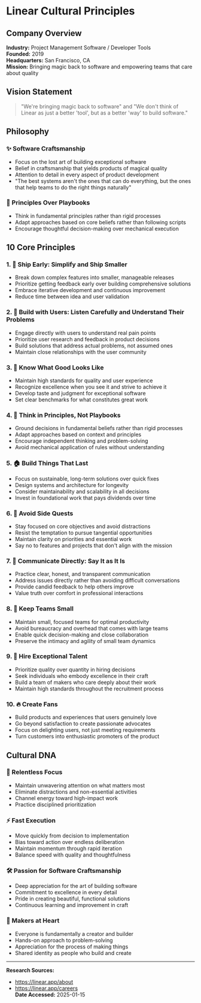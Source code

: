 # Linear Cultural Principles

## Company Overview
**Industry:** Project Management Software / Developer Tools  
**Founded:** 2019  
**Headquarters:** San Francisco, CA  
**Mission:** Bringing magic back to software and empowering teams that care about quality

## Vision Statement
> "We're bringing magic back to software" and "We don't think of Linear as just a better 'tool', but as a better 'way' to build software."

## Philosophy

### ✨ Software Craftsmanship
- Focus on the lost art of building exceptional software
- Belief in craftsmanship that yields products of magical quality
- Attention to detail in every aspect of product development
- "The best systems aren't the ones that can do everything, but the ones that help teams to do the right things naturally"

### 🎯 Principles Over Playbooks
- Think in fundamental principles rather than rigid processes
- Adapt approaches based on core beliefs rather than following scripts
- Encourage thoughtful decision-making over mechanical execution

## 10 Core Principles

### 1. 🚀 Ship Early: Simplify and Ship Smaller
- Break down complex features into smaller, manageable releases
- Prioritize getting feedback early over building comprehensive solutions
- Embrace iterative development and continuous improvement
- Reduce time between idea and user validation

### 2. 📝 Build with Users: Listen Carefully and Understand Their Problems
- Engage directly with users to understand real pain points
- Prioritize user research and feedback in product decisions
- Build solutions that address actual problems, not assumed ones
- Maintain close relationships with the user community

### 3. 🎯 Know What Good Looks Like
- Maintain high standards for quality and user experience
- Recognize excellence when you see it and strive to achieve it
- Develop taste and judgment for exceptional software
- Set clear benchmarks for what constitutes great work

### 4. 🧠 Think in Principles, Not Playbooks
- Ground decisions in fundamental beliefs rather than rigid processes
- Adapt approaches based on context and principles
- Encourage independent thinking and problem-solving
- Avoid mechanical application of rules without understanding

### 5. 🏠 Build Things That Last
- Focus on sustainable, long-term solutions over quick fixes
- Design systems and architecture for longevity
- Consider maintainability and scalability in all decisions
- Invest in foundational work that pays dividends over time

### 6. 🎯 Avoid Side Quests
- Stay focused on core objectives and avoid distractions
- Resist the temptation to pursue tangential opportunities
- Maintain clarity on priorities and essential work
- Say no to features and projects that don't align with the mission

### 7. 💬 Communicate Directly: Say It as It Is
- Practice clear, honest, and transparent communication
- Address issues directly rather than avoiding difficult conversations
- Provide candid feedback to help others improve
- Value truth over comfort in professional interactions

### 8. 👥 Keep Teams Small
- Maintain small, focused teams for optimal productivity
- Avoid bureaucracy and overhead that comes with large teams
- Enable quick decision-making and close collaboration
- Preserve the intimacy and agility of small team dynamics

### 9. 🌟 Hire Exceptional Talent
- Prioritize quality over quantity in hiring decisions
- Seek individuals who embody excellence in their craft
- Build a team of makers who care deeply about their work
- Maintain high standards throughout the recruitment process

### 10. 🔥 Create Fans
- Build products and experiences that users genuinely love
- Go beyond satisfaction to create passionate advocates
- Focus on delighting users, not just meeting requirements
- Turn customers into enthusiastic promoters of the product

## Cultural DNA

### 🎯 Relentless Focus
- Maintain unwavering attention on what matters most
- Eliminate distractions and non-essential activities
- Channel energy toward high-impact work
- Practice disciplined prioritization

### ⚡ Fast Execution
- Move quickly from decision to implementation
- Bias toward action over endless deliberation
- Maintain momentum through rapid iteration
- Balance speed with quality and thoughtfulness

### 🛠 Passion for Software Craftsmanship
- Deep appreciation for the art of building software
- Commitment to excellence in every detail
- Pride in creating beautiful, functional solutions
- Continuous learning and improvement in craft

### 🎨 Makers at Heart
- Everyone is fundamentally a creator and builder
- Hands-on approach to problem-solving
- Appreciation for the process of making things
- Shared identity as people who build and create

---

**Research Sources:**  
- https://linear.app/about  
- https://linear.app/careers  
**Date Accessed:** 2025-01-15